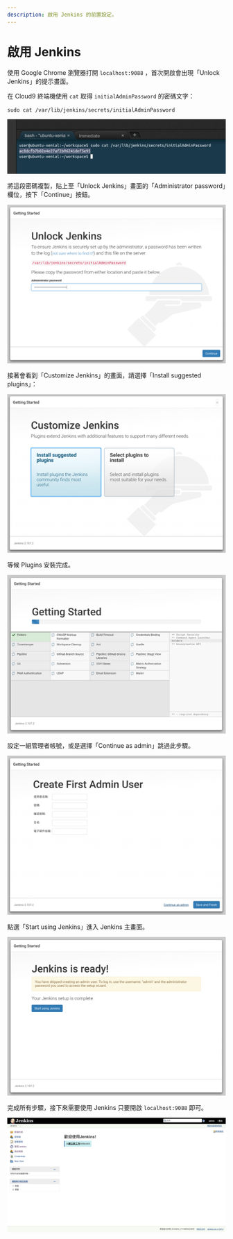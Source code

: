 ```yaml
---
description: 啟用 Jenkins 的前置設定。
---
```


# 啟用 Jenkins

使用 Google Chrome 瀏覽器打開 `localhost:9088` ，首次開啟會出現「Unlock Jenkins」的提示畫面。

在 Cloud9 終端機使用 `cat` 取得 `initialAdminPassword` 的密碼文字：

```text
sudo cat /var/lib/jenkins/secrets/initialAdminPassword
```

![](.gitbook/assets/image%20%286%29.png)

將這段密碼複製，貼上至「Unlock Jenkins」畫面的「Administrator password」欄位，按下「Continue」按鈕。

![](.gitbook/assets/image%20%2821%29.png)

接著會看到「Customize Jenkins」的畫面，請選擇「Install suggested plugins」：

![](.gitbook/assets/image%20%2830%29.png)

等候 Plugins 安裝完成。

![](.gitbook/assets/image%20%2811%29.png)

設定一組管理者帳號，或是選擇「Continue as admin」跳過此步驟。

![](.gitbook/assets/image%20%287%29.png)

點選「Start using Jenkins」進入 Jenkins 主畫面。

![](.gitbook/assets/image%20%2844%29.png)

完成所有步驟，接下來需要使用 Jenkins 只要開啟 `localhost:9088` 即可。

![](.gitbook/assets/image%20%288%29.png)



